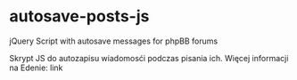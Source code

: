 # autosave-posts-js
jQuery Script with autosave messages for phpBB forums


Skrypt JS do autozapisu wiadomosći podczas pisania ich.
Więcej informacji na Edenie: link
